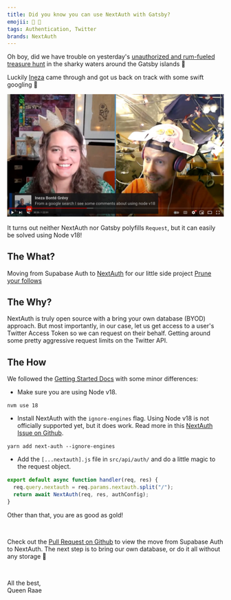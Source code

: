 ```yaml
---
title: Did you know you can use NextAuth with Gatsby?
emojii: 🔐 👤
tags: Authentication, Twitter
brands: NextAuth
---
```


Oh boy, did we have trouble on yesterday's [unauthorized and rum-fueled treasure hunt](https://youtu.be/UWVsibCXBFg) in the sharky waters around the Gatsby islands 😬

Luckily [Ineza](https://twitter.com/inezabonte) came through and got us back on track with some swift googling 🙏

[![From a google search, I see some comments about using node v18 - comment by Ineza](./screendump-ineza-comment.jpg)](https://youtu.be/UWVsibCXBFg)

It turns out neither NextAuth nor Gatsby polyfills `Request`, but it can easily be solved using Node v18!

## The What?

Moving from Supabase Auth to [NextAuth](https://next-auth.js.org/) for our little side project [Prune your follows](https://prune.raae.tech/)

## The Why?

NextAuth is truly open source with a bring your own database (BYOD) approach. But most importantly, in our case, let us get access to a user's Twitter Access Token so we can request on their behalf. Getting around some pretty aggressive request limits on the Twitter API.

## The How

We followed the [Getting Started Docs](https://next-auth.js.org/getting-started/example) with some minor differences:

- Make sure you are using Node v18.

```
nvm use 18
```

- Install NextAuth with the `ignore-engines` flag. Using Node v18 is not officially supported yet, but it does work. Read more in this [NextAuth Issue on Github](https://github.com/nextauthjs/next-auth/issues/4819).

```
yarn add next-auth --ignore-engines
```

- Add the `[...nextauth].js` file in `src/api/auth/` and do a little magic to the request object.

```js
export default async function handler(req, res) {
  req.query.nextauth = req.params.nextauth.split("/");
  return await NextAuth(req, res, authConfig);
}
```

Other than that, you are as good as gold!

&nbsp;

Check out the [Pull Request on Github](https://github.com/queen-raae/prune-your-follows/pull/15) to view the move from Supabase Auth to NextAuth. The next step is to bring our own database, or do it all without any storage 🤔

&nbsp;

All the best,  
Queen Raae

